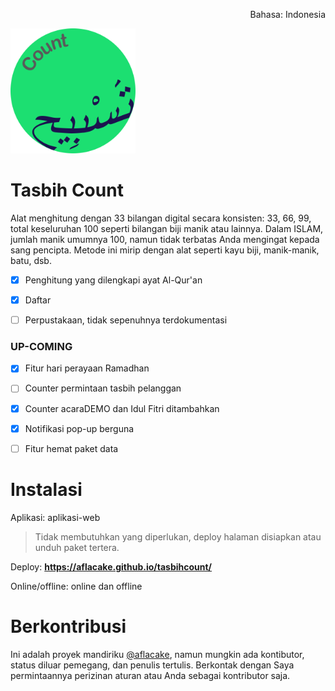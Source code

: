 <p align="right">Bahasa: Indonesia</p>
<img src="https://raw.githubusercontent.com/aflacake/tasbihcount/second/img/logo-tasbih-count.png" width="200" height="200" alt="Tasbih Count"/>

# Tasbih Count
Alat menghitung dengan 33 bilangan digital secara konsisten: 33, 66, 99, total keseluruhan 100 seperti bilangan biji manik atau lainnya. Dalam ISLAM, jumlah manik umumnya 100, namun tidak terbatas Anda mengingat kepada sang pencipta. Metode ini mirip dengan alat seperti kayu biji, manik-manik, batu, dsb.
- [X] Penghitung yang dilengkapi ayat Al-Qur'an
- [X] Daftar
- [ ] Perpustakaan, tidak sepenuhnya terdokumentasi


### UP-COMING
- [X] Fitur hari perayaan Ramadhan
- [ ] Counter permintaan tasbih pelanggan
- [X] Counter acaraDEMO dan Idul Fitri ditambahkan
- [X] Notifikasi pop-up berguna
- [ ] Fitur hemat paket data


# Instalasi
Aplikasi: aplikasi-web
> Tidak membutuhkan yang diperlukan, deploy halaman disiapkan atau unduh paket tertera.

Deploy:  **https://aflacake.github.io/tasbihcount/**

Online/offline: online dan offline

# Berkontribusi
Ini adalah proyek mandiriku [@aflacake](https://github.com/aflacake), namun mungkin ada kontibutor, status diluar pemegang, dan penulis tertulis. Berkontak dengan Saya permintaannya perizinan aturan atau Anda sebagai kontributor saja.
